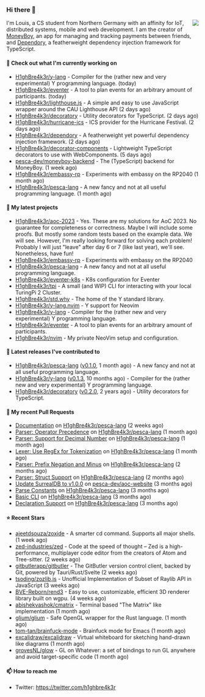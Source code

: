 ### Hi there 👋


<img align="right" src="https://github-readme-stats.vercel.app/api?username=h1ghbre4k3r">

I'm Louis, a CS student from Northern Germany with an affinity for IoT, distributed systems, mobile and web development. I am the creator of [MoneyBoy](https://github.com/pesca-dev/moneyboy-app), an app for managing and tracking payments between friends, and [Dependory](https://github.com/H1ghBre4k3r/dependory), a featherweight dependency injection framework for TypeScript.

#### 👷 Check out what I'm currently working on

- [H1ghBre4k3r/y-lang](https://github.com/H1ghBre4k3r/y-lang) - Compiler for the (rather new and very experimental) Y programming language.  (today)
- [H1ghBre4k3r/eventer](https://github.com/H1ghBre4k3r/eventer) - A tool to plan events for an arbitrary amount of participants. (today)
- [H1ghBre4k3r/lighthouse.js](https://github.com/H1ghBre4k3r/lighthouse.js) - A simple and easy to use JavaScript wrapper around the CAU Lighthouse API (2 days ago)
- [H1ghBre4k3r/decoratory](https://github.com/H1ghBre4k3r/decoratory) - Utility decorators for TypeScript. (2 days ago)
- [H1ghBre4k3r/hurricane-ics](https://github.com/H1ghBre4k3r/hurricane-ics) - ICS provider for the Hurricane Festival. (2 days ago)
- [H1ghBre4k3r/dependory](https://github.com/H1ghBre4k3r/dependory) - A featherweight yet powerful dependency injection framework. (2 days ago)
- [H1ghBre4k3r/decorator-components](https://github.com/H1ghBre4k3r/decorator-components) - Lightweight TypeScript decorators to use with WebComponents. (5 days ago)
- [pesca-dev/moneyboy-backend](https://github.com/pesca-dev/moneyboy-backend) - The (TypeScript) backend for MoneyBoy. (1 week ago)
- [H1ghBre4k3r/embassy-rp](https://github.com/H1ghBre4k3r/embassy-rp) - Experiments with embassy on the RP2040 (1 month ago)
- [H1ghBre4k3r/pesca-lang](https://github.com/H1ghBre4k3r/pesca-lang) - A new fancy and not at all useful programming language. (1 month ago)

#### 🌱 My latest projects

- [H1ghBre4k3r/aoc-2023](https://github.com/H1ghBre4k3r/aoc-2023) - Yes. These are my solutions for AoC 2023. No guarantee for completeness or correctness. Maybe I will include some proofs. But mostly some random tests based on the example data. We will see. However, I&#39;m really looking forward for solving each problem! Probably I will just &#34;leave&#34; after day 6 or 7 (like last year), we&#39;ll see. Nonetheless, have fun!
- [H1ghBre4k3r/embassy-rp](https://github.com/H1ghBre4k3r/embassy-rp) - Experiments with embassy on the RP2040
- [H1ghBre4k3r/pesca-lang](https://github.com/H1ghBre4k3r/pesca-lang) - A new fancy and not at all useful programming language.
- [H1ghBre4k3r/eventer-k8s](https://github.com/H1ghBre4k3r/eventer-k8s) - K8s configuration for Eventer
- [H1ghBre4k3r/tpi](https://github.com/H1ghBre4k3r/tpi) - A small (and WIP) CLI for interacting with your local TuringPi 2 Cluster.
- [H1ghBre4k3r/std.why](https://github.com/H1ghBre4k3r/std.why) - The home of the Y standard library.
- [H1ghBre4k3r/y-lang.nvim](https://github.com/H1ghBre4k3r/y-lang.nvim) - Y support for Neovim
- [H1ghBre4k3r/y-lang](https://github.com/H1ghBre4k3r/y-lang) - Compiler for the (rather new and very experimental) Y programming language. 
- [H1ghBre4k3r/eventer](https://github.com/H1ghBre4k3r/eventer) - A tool to plan events for an arbitrary amount of participants.
- [H1ghBre4k3r/nvim](https://github.com/H1ghBre4k3r/nvim) - My private NeoVim setup and configuration.

#### 🔭 Latest releases I've contributed to

- [H1ghBre4k3r/pesca-lang](https://github.com/H1ghBre4k3r/pesca-lang) ([v0.1.0](https://github.com/H1ghBre4k3r/pesca-lang/releases/tag/v0.1.0), 1 month ago) - A new fancy and not at all useful programming language.
- [H1ghBre4k3r/y-lang](https://github.com/H1ghBre4k3r/y-lang) ([v0.1.3](https://github.com/H1ghBre4k3r/y-lang/releases/tag/v0.1.3), 10 months ago) - Compiler for the (rather new and very experimental) Y programming language. 
- [H1ghBre4k3r/decoratory](https://github.com/H1ghBre4k3r/decoratory) ([v0.2.0](https://github.com/H1ghBre4k3r/decoratory/releases/tag/v0.2.0), 2 years ago) - Utility decorators for TypeScript.

#### 🔨 My recent Pull Requests

- [Documentation](https://github.com/H1ghBre4k3r/pesca-lang/pull/33) on [H1ghBre4k3r/pesca-lang](https://github.com/H1ghBre4k3r/pesca-lang) (2 weeks ago)
- [Parser: Operator Precedence](https://github.com/H1ghBre4k3r/pesca-lang/pull/31) on [H1ghBre4k3r/pesca-lang](https://github.com/H1ghBre4k3r/pesca-lang) (1 month ago)
- [Parser: Support for Decimal Number](https://github.com/H1ghBre4k3r/pesca-lang/pull/30) on [H1ghBre4k3r/pesca-lang](https://github.com/H1ghBre4k3r/pesca-lang) (1 month ago)
- [Lexer: Use RegEx for Tokenization](https://github.com/H1ghBre4k3r/pesca-lang/pull/29) on [H1ghBre4k3r/pesca-lang](https://github.com/H1ghBre4k3r/pesca-lang) (1 month ago)
- [Parser: Prefix Negation and Minus](https://github.com/H1ghBre4k3r/pesca-lang/pull/25) on [H1ghBre4k3r/pesca-lang](https://github.com/H1ghBre4k3r/pesca-lang) (2 months ago)
- [Parser: Struct Support](https://github.com/H1ghBre4k3r/pesca-lang/pull/24) on [H1ghBre4k3r/pesca-lang](https://github.com/H1ghBre4k3r/pesca-lang) (2 months ago)
- [Update SurrealDB to v1.0.0](https://github.com/pesca-dev/aoc-website/pull/66) on [pesca-dev/aoc-website](https://github.com/pesca-dev/aoc-website) (3 months ago)
- [Parse Constants](https://github.com/H1ghBre4k3r/pesca-lang/pull/22) on [H1ghBre4k3r/pesca-lang](https://github.com/H1ghBre4k3r/pesca-lang) (3 months ago)
- [Basic CLI](https://github.com/H1ghBre4k3r/pesca-lang/pull/21) on [H1ghBre4k3r/pesca-lang](https://github.com/H1ghBre4k3r/pesca-lang) (3 months ago)
- [Declaration Support](https://github.com/H1ghBre4k3r/pesca-lang/pull/20) on [H1ghBre4k3r/pesca-lang](https://github.com/H1ghBre4k3r/pesca-lang) (3 months ago)

#### ⭐ Recent Stars

- [ajeetdsouza/zoxide](https://github.com/ajeetdsouza/zoxide) - A smarter cd command. Supports all major shells. (1 week ago)
- [zed-industries/zed](https://github.com/zed-industries/zed) - Code at the speed of thought – Zed is a high-performance, multiplayer code editor from the creators of Atom and Tree-sitter. (2 weeks ago)
- [gitbutlerapp/gitbutler](https://github.com/gitbutlerapp/gitbutler) - The GitButler version control client, backed by Git, powered by Tauri/Rust/Svelte (2 weeks ago)
- [tsoding/zozlib.js](https://github.com/tsoding/zozlib.js) - Unofficial Implementation of Subset of Raylib API in JavaScript (3 weeks ago)
- [BVE-Reborn/rend3](https://github.com/BVE-Reborn/rend3) - Easy to use, customizable, efficient 3D renderer library built on wgpu. (4 weeks ago)
- [abishekvashok/cmatrix](https://github.com/abishekvashok/cmatrix) - Terminal based &#34;The Matrix&#34; like implementation (1 month ago)
- [glium/glium](https://github.com/glium/glium) - Safe OpenGL wrapper for the Rust language. (1 month ago)
- [tom-tan/brainfuck-mode](https://github.com/tom-tan/brainfuck-mode) - Brainfuck mode for Emacs (1 month ago)
- [excalidraw/excalidraw](https://github.com/excalidraw/excalidraw) - Virtual whiteboard for sketching hand-drawn like diagrams (1 month ago)
- [grovesNL/glow](https://github.com/grovesNL/glow) - GL on Whatever: a set of bindings to run GL anywhere and avoid target-specific code (1 month ago)

#### 📫 How to reach me

- Twitter: https://twitter.com/h1ghbre4k3r
